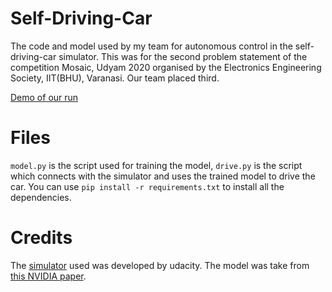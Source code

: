# Self-Driving-Car
The code and model used by my team for autonomous control in the self-driving-car simulator. This was for the second problem statement of the competition Mosaic, Udyam 2020 organised by the Electronics Engineering Society, IIT(BHU), Varanasi. Our team placed third.

 [Demo of our run](https://drive.google.com/file/d/1nSrdawUM8WkqlRT7Br2e--JHA2TVW7kA/view?usp=sharing) 

# Files

`model.py` is the script used for training the model,
`drive.py` is the script which connects with the simulator and uses the trained model to drive the car.
You can use `pip install -r requirements.txt` to install all the dependencies.

# Credits 
The [simulator](https://github.com/udacity/self-driving-car-sim) used was developed by udacity. The model was take from [this NVIDIA paper](https://arxiv.org/abs/1604.07316).

